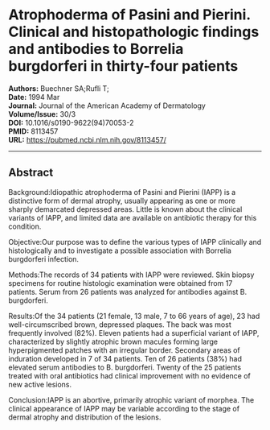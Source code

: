 # Atrophoderma of Pasini and Pierini. Clinical and histopathologic findings and antibodies to Borrelia burgdorferi in thirty-four patients

**Authors:** Buechner SA;Rufli T;  
**Date:** 1994 Mar  
**Journal:** Journal of the American Academy of Dermatology  
**Volume/Issue:** 30/3  
**DOI:** 10.1016/s0190-9622(94)70053-2  
**PMID:** 8113457  
**URL:** https://pubmed.ncbi.nlm.nih.gov/8113457/

---

## Abstract

Background:Idiopathic atrophoderma of Pasini and Pierini (IAPP) is a distinctive form of dermal atrophy, usually appearing as one or more sharply demarcated depressed areas. Little is known about the clinical variants of IAPP, and limited data are available on antibiotic therapy for this condition.

Objective:Our purpose was to define the various types of IAPP clinically and histologically and to investigate a possible association with Borrelia burgdorferi infection.

Methods:The records of 34 patients with IAPP were reviewed. Skin biopsy specimens for routine histologic examination were obtained from 17 patients. Serum from 26 patients was analyzed for antibodies against B. burgdorferi.

Results:Of the 34 patients (21 female, 13 male, 7 to 66 years of age), 23 had well-circumscribed brown, depressed plaques. The back was most frequently involved (82%). Eleven patients had a superficial variant of IAPP, characterized by slightly atrophic brown macules forming large hyperpigmented patches with an irregular border. Secondary areas of induration developed in 7 of 34 patients. Ten of 26 patients (38%) had elevated serum antibodies to B. burgdorferi. Twenty of the 25 patients treated with oral antibiotics had clinical improvement with no evidence of new active lesions.

Conclusion:IAPP is an abortive, primarily atrophic variant of morphea. The clinical appearance of IAPP may be variable according to the stage of dermal atrophy and distribution of the lesions.
